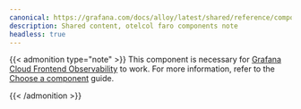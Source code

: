 ```yaml
---
canonical: https://grafana.com/docs/alloy/latest/shared/reference/components/otelcol-faro-component-not/
description: Shared content, otelcol faro components note
headless: true
---
```


{{< admonition type="note" >}}
This component is necessary for [Grafana Cloud Frontend Observability][frontend-observability] to work.
For more information, refer to the [Choose a component][frontend-telemetry] guide.

[frontend-observability]: https://grafana.com/products/cloud/frontend-observability-for-real-user-monitoring/
[frontend-telemetry]: https://grafana.com/docs/alloy/latest/collect/choose-component/#frontend-telemetry
{{< /admonition >}}
